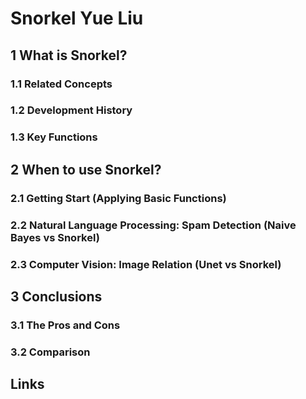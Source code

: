 Snorkel Yue Liu
===

1 What is Snorkel?
---
### 1.1 Related Concepts

### 1.2 Development History

### 1.3 Key Functions

2 When to use Snorkel?
---
### 2.1 Getting Start (Applying Basic Functions)

### 2.2 Natural Language Processing: Spam Detection (Naive Bayes vs Snorkel)

### 2.3 Computer Vision: Image Relation (Unet vs Snorkel)

3 Conclusions
---
### 3.1 The Pros and Cons

### 3.2 Comparison

Links
---
